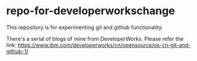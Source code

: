 # repo-for-developerworkschange
This repository is for experimenting git and github functionality. 

There's a serial of blogs of mine from DeveloperWorks. Please refer the link: https://www.ibm.com/developerworks/cn/opensource/os-cn-git-and-github-1/
